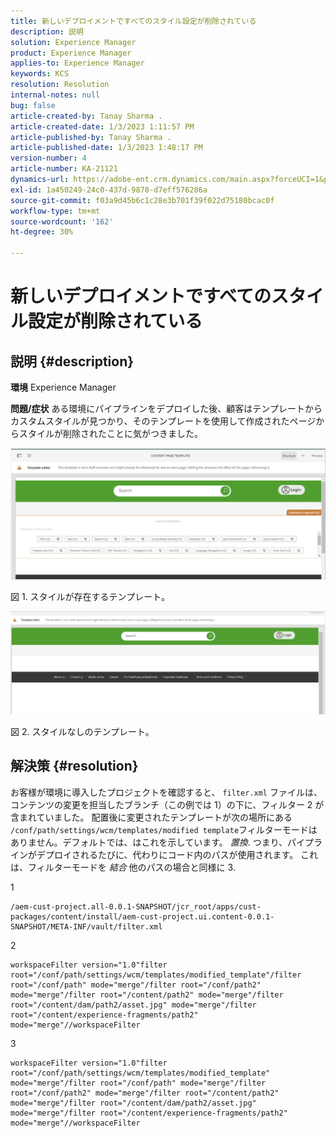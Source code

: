 ```yaml
---
title: 新しいデプロイメントですべてのスタイル設定が削除されている
description: 説明
solution: Experience Manager
product: Experience Manager
applies-to: Experience Manager
keywords: KCS
resolution: Resolution
internal-notes: null
bug: false
article-created-by: Tanay Sharma .
article-created-date: 1/3/2023 1:11:57 PM
article-published-by: Tanay Sharma .
article-published-date: 1/3/2023 1:48:17 PM
version-number: 4
article-number: KA-21121
dynamics-url: https://adobe-ent.crm.dynamics.com/main.aspx?forceUCI=1&pagetype=entityrecord&etn=knowledgearticle&id=e75d5a2c-688b-ed11-81ac-6045bd006a22
exl-id: 1a450249-24c0-437d-9878-d7eff576286a
source-git-commit: f03a9d45b6c1c28e3b701f39f022d75180bcac0f
workflow-type: tm+mt
source-wordcount: '162'
ht-degree: 30%

---
```


# 新しいデプロイメントですべてのスタイル設定が削除されている

## 説明 {#description}

<b>環境</b>
Experience Manager


<b>問題/症状</b>
ある環境にパイプラインをデプロイした後、顧客はテンプレートからカスタムスタイルが見つかり、そのテンプレートを使用して作成されたページからスタイルが削除されたことに気がつきました。



![](assets/___ec5d5a2c-688b-ed11-81ac-6045bd006a22___.png)

図 1. スタイルが存在するテンプレート。



![](assets/___f05d5a2c-688b-ed11-81ac-6045bd006a22___.png)

図 2. スタイルなしのテンプレート。


## 解決策 {#resolution}


お客様が環境に導入したプロジェクトを確認すると、 `filter.xml` ファイルは、コンテンツの変更を担当したブランチ（この例では 1）の下に、フィルター 2 が含まれていました。
配置後に変更されたテンプレートが次の場所にある `/conf/path/settings/wcm/templates/modified template`フィルターモードはありません。デフォルトでは、はこれを示しています。 *置換*.
つまり、パイプラインがデプロイされるたびに、代わりにコード内のパスが使用されます。
これは、フィルターモードを *結合* 他のパスの場合と同様に 3.

1


```
/aem-cust-project.all-0.0.1-SNAPSHOT/jcr_root/apps/cust-packages/content/install/aem-cust-project.ui.content-0.0.1-SNAPSHOT/META-INF/vault/filter.xml
```



2

```
workspaceFilter version="1.0"filter root="/conf/path/settings/wcm/templates/modified_template"/filter root="/conf/path" mode="merge"/filter root="/conf/path2" mode="merge"/filter root="/content/path2" mode="merge"/filter root="/content/dam/path2/asset.jpg" mode="merge"/filter root="/content/experience-fragments/path2" mode="merge"//workspaceFilter
```




3


```
workspaceFilter version="1.0"filter root="/conf/path/settings/wcm/templates/modified_template" mode="merge"/filter root="/conf/path" mode="merge"/filter root="/conf/path2" mode="merge"/filter root="/content/path2" mode="merge"/filter root="/content/dam/path2/asset.jpg" mode="merge"/filter root="/content/experience-fragments/path2" mode="merge"//workspaceFilter
```
